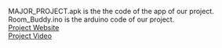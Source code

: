 MAJOR_PROJECT.apk is the the code of the app of our project.
<br>
Room_Buddy.ino is the arduino code of our project.
<br>
[Project Website](https://ritesh19384.wixsite.com/roombuddy)
<br>
[Project Video](https://youtu.be/smR9DUdHKb4)
